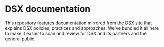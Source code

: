 # DSX documentation 

This repository features documentation mirrored from the [DSX site](https://digitalsecurityexchange.org) that explains DSX policies, practices and approaches. We've bundled it all here to make it easier to scan and review for DSX and its partners and the general public. 
